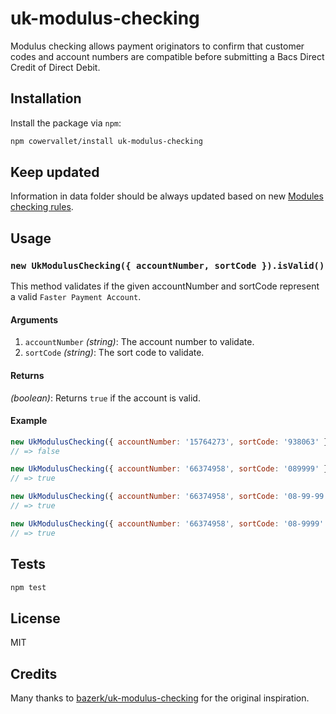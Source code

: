 # uk-modulus-checking

Modulus checking allows payment originators to confirm that customer codes and account numbers are compatible before submitting a Bacs Direct Credit of Direct Debit.

## Installation

Install the package via `npm`:

```sh
npm cowervallet/install uk-modulus-checking
```

## Keep updated

Information in data folder should be always updated based on new [Modules checking rules](https://www.vocalink.com/tools/modulus-checking/).

## Usage

### `new UkModulusChecking({ accountNumber, sortCode }).isValid()`

This method validates if the given accountNumber and sortCode represent a valid `Faster Payment Account`.

#### Arguments

1. `accountNumber` _(string)_: The account number to validate.
2. `sortCode` _(string)_: The sort code to validate.

#### Returns

_(boolean)_: Returns `true` if the account is valid.

#### Example

```js
new UkModulusChecking({ accountNumber: '15764273', sortCode: '938063' }).isValid();
// => false

new UkModulusChecking({ accountNumber: '66374958', sortCode: '089999' }).isValid();
// => true

new UkModulusChecking({ accountNumber: '66374958', sortCode: '08-99-99' }).isValid();
// => true

new UkModulusChecking({ accountNumber: '66374958', sortCode: '08-9999' }).isValid();
// => true
```

## Tests

```sh
npm test
```

## License

MIT

## Credits

Many thanks to [bazerk/uk-modulus-checking](https://github.com/bazerk/uk-modulus-checking) for the original inspiration.

[npm-image]: https://img.shields.io/npm/v/uk-modulus-checking.svg?style=flat-square
[npm-url]: https://npmjs.org/package/uk-modulus-checking
[travis-image]: https://img.shields.io/travis/uphold/uk-modulus-checking.svg?style=flat-square
[travis-url]: https://img.shields.io/travis/uphold/uk-modulus-checking.svg?style=flat-square
